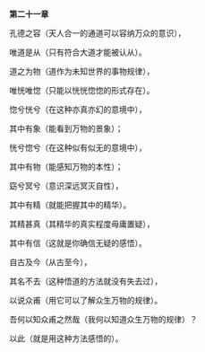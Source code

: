 **第二十一章**

孔德之容（天人合一的通道可以容纳万众的意识），

唯道是从（只有符合大道才能被认从）。

道之为物（道作为未知世界的事物规律），

唯恍唯惚（只能以恍恍惚惚的形式存在）。

惚兮恍兮（在这种亦真亦幻的意境中），

其中有象（能看到万物的景象）；

恍兮惚兮（在这种似有似无的意境中），

其中有物（能感知万物的本性）；

窈兮冥兮（意识深远冥灭自性），

其中有精（就能把握其中的精华）。

其精甚真（其精华的真实程度毋庸置疑），

其中有信（这就是你确信无疑的感悟）。

自古及今（从古至今），

其名不去（这种悟道的方法就没有失去过），

以说众甫（用它可以了解众生万物的规律）。

吾何以知众甫之然哉（我何以知道众生万物的规律）？

以此（就是用这种方法感悟的）。
